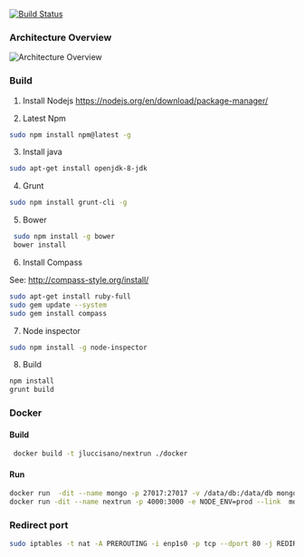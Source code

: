 [![Build Status](https://travis-ci.org/jluccisano/nextrun.svg?branch=develop)](https://travis-ci.org/jluccisano/nextrun)

### Architecture Overview

![Architecture Overview](https://jluccisano.github.io/assets/images/nextrun-architecture.png)

### Build

1. Install Nodejs https://nodejs.org/en/download/package-manager/

2. Latest Npm

```bash
sudo npm install npm@latest -g
```

3. Install java

```bash
sudo apt-get install openjdk-8-jdk
```
4. Grunt

```bash
sudo npm install grunt-cli -g
```

5. Bower
```bash
 sudo npm install -g bower
 bower install
```
6. Install Compass

See: http://compass-style.org/install/

```bash
sudo apt-get install ruby-full
sudo gem update --system
sudo gem install compass
```
7. Node inspector

```bash
sudo npm install -g node-inspector 
```

8. Build

```bash
npm install
grunt build
```

### Docker

#### Build

```bash
 docker build -t jluccisano/nextrun ./docker
```

#### Run

```bash
docker run  -dit --name mongo -p 27017:27017 -v /data/db:/data/db mongo
docker run -dit --name nextrun -p 4000:3000 -e NODE_ENV=prod --link  mongo:mongo jluccisano/nextrun
```
### Redirect port

```bash
sudo iptables -t nat -A PREROUTING -i enp1s0 -p tcp --dport 80 -j REDIRECT --to-port 4000
```



